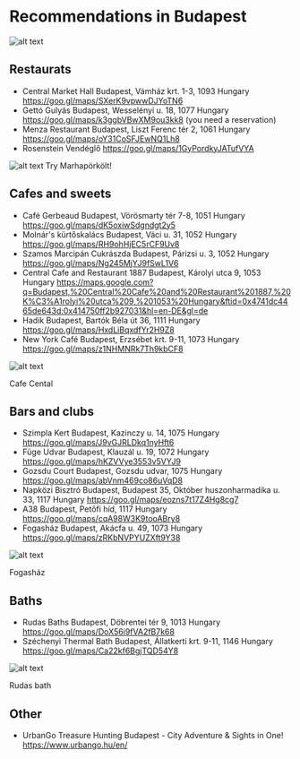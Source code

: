 # Recommendations in Budapest

![alt text](https://media.tacdn.com/media/attractions-splice-spp-674x446/06/71/a8/40.jpg)

## Restaurats
- Central Market Hall
Budapest, Vámház krt. 1-3, 1093 Hungary
https://goo.gl/maps/SXerK9vpwwDJYoTN6
- Gettó Gulyás
Budapest, Wesselényi u. 18, 1077 Hungary 
https://goo.gl/maps/k3ggbVBwXM9ou3kk8 (you need a reservation)
- Menza Restaurant
Budapest, Liszt Ferenc tér 2, 1061 Hungary
https://goo.gl/maps/oY31CoSFJEwNQ1Lh8
- Rosenstein Vendéglő
https://goo.gl/maps/1GyPordkyJATufVYA

![alt text](https://img.theculturetrip.com/wp-content/uploads/2014/08/porkolt.jpg)
Try Marhapörkölt!

## Cafes and sweets
- Café Gerbeaud
Budapest, Vörösmarty tér 7-8, 1051 Hungary
https://goo.gl/maps/dK5oxiwSdgndgt2y5
- Molnár's kürtőskalács
Budapest, Váci u. 31, 1052 Hungary
https://goo.gl/maps/RH9ohHjEC5rCF9Uv8
- Szamos Marcipán Cukrászda
Budapest, Párizsi u. 3, 1052 Hungary
https://goo.gl/maps/Ng245MjYJ9fSwL1V6
- Central Cafe and Restaurant 1887
Budapest, Károlyi utca 9, 1053 Hungary
https://maps.google.com?q=Budapest,%20Central%20Cafe%20and%20Restaurant%201887,%20K%C3%A1rolyi%20utca%209,%201053%20Hungary&ftid=0x4741dc4465de643d:0x414750ff2b927031&hl=en-DE&gl=de
- Hadik
Budapest, Bartók Béla út 36, 1111 Hungary
https://goo.gl/maps/HxdLiBqxdfYr2H9Z8
- New York Café
Budapest, Erzsébet krt. 9-11, 1073 Hungary
https://goo.gl/maps/z1NHMNRk7Th9kbCF8

![alt text](https://i.pinimg.com/originals/da/f5/a0/daf5a05963243527f811616aff839517.jpg)

Cafe Cental


## Bars and clubs
- Szimpla Kert
Budapest, Kazinczy u. 14, 1075 Hungary
https://goo.gl/maps/J9vGJRLDkq1nyHft6
- Füge Udvar
Budapest, Klauzál u. 19, 1072 Hungary
https://goo.gl/maps/hKZVVye3553v5VYJ9
- Gozsdu Court
Budapest, Gozsdu udvar, 1075 Hungary
https://goo.gl/maps/abVnm469co86uVqD8
- Napközi Bisztró
Budapest, Budapest 35, Október huszonharmadika u. 33, 1117 Hungary
https://goo.gl/maps/eozns7t17Z4Hg8cg7
- A38
Budapest, Petőfi híd, 1117 Hungary
https://goo.gl/maps/cqA98W3K9tooABry8
- Fogasház
Budapest, Akácfa u. 49, 1073 Hungary
https://goo.gl/maps/zRKbNVPYUZXft9Y38

![alt text](https://i.pinimg.com/originals/6b/a3/87/6ba38789a088c168ff1971996d47bed9.jpg)

Fogasház

## Baths
- Rudas Baths
Budapest, Döbrentei tér 9, 1013 Hungary
https://goo.gl/maps/DoX56i9fVA2fB7k68
- Széchenyi Thermal Bath
Budapest, Állatkerti krt. 9-11, 1146 Hungary
https://goo.gl/maps/Ca22kf6BgjTQD54Y8

![alt text](https://www.lanchid19hotel.com/wp-content/uploads/2014/12/9354_1024.jpg)

Rudas bath

## Other
- UrbanGo Treasure Hunting Budapest - City Adventure & Sights in One!
https://www.urbango.hu/en/
